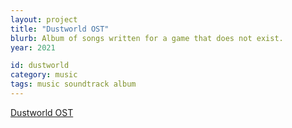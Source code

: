 ```yaml
---
layout: project
title: "Dustworld OST"
blurb: Album of songs written for a game that does not exist.
year: 2021

id: dustworld
category: music
tags: music soundtrack album
---
```

[Dustworld OST](https://kimeraroyal.bandcamp.com/album/dustworld)